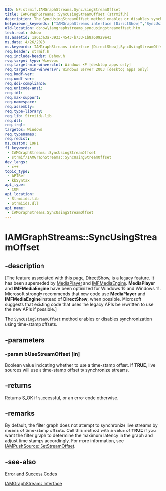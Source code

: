 ```yaml
---
UID: NF:strmif.IAMGraphStreams.SyncUsingStreamOffset
title: IAMGraphStreams::SyncUsingStreamOffset (strmif.h)
description: The SyncUsingStreamOffset method enables or disables synchronization using time-stamp offsets.
helpviewer_keywords: ["IAMGraphStreams interface [DirectShow]","SyncUsingStreamOffset method","IAMGraphStreams.SyncUsingStreamOffset","IAMGraphStreams::SyncUsingStreamOffset","IAMGraphStreamsSyncUsingStreamOffset","SyncUsingStreamOffset","SyncUsingStreamOffset method [DirectShow]","SyncUsingStreamOffset method [DirectShow]","IAMGraphStreams interface","dshow.iamgraphstreams_syncusingstreamoffset","strmif/IAMGraphStreams::SyncUsingStreamOffset"]
old-location: dshow\iamgraphstreams_syncusingstreamoffset.htm
tech.root: dshow
ms.assetid: 1a61da3a-3933-4543-b733-1b8a60929e43
ms.date: 4/26/2023
ms.keywords: IAMGraphStreams interface [DirectShow],SyncUsingStreamOffset method, IAMGraphStreams.SyncUsingStreamOffset, IAMGraphStreams::SyncUsingStreamOffset, IAMGraphStreamsSyncUsingStreamOffset, SyncUsingStreamOffset, SyncUsingStreamOffset method [DirectShow], SyncUsingStreamOffset method [DirectShow],IAMGraphStreams interface, dshow.iamgraphstreams_syncusingstreamoffset, strmif/IAMGraphStreams::SyncUsingStreamOffset
req.header: strmif.h
req.include-header: Dshow.h
req.target-type: Windows
req.target-min-winverclnt: Windows XP [desktop apps only]
req.target-min-winversvr: Windows Server 2003 [desktop apps only]
req.kmdf-ver: 
req.umdf-ver: 
req.ddi-compliance: 
req.unicode-ansi: 
req.idl: 
req.max-support: 
req.namespace: 
req.assembly: 
req.type-library: 
req.lib: Strmiids.lib
req.dll: 
req.irql: 
targetos: Windows
req.typenames: 
req.redist: 
ms.custom: 19H1
f1_keywords:
 - IAMGraphStreams::SyncUsingStreamOffset
 - strmif/IAMGraphStreams::SyncUsingStreamOffset
dev_langs:
 - c++
topic_type:
 - APIRef
 - kbSyntax
api_type:
 - COM
api_location:
 - Strmiids.lib
 - Strmiids.dll
api_name:
 - IAMGraphStreams.SyncUsingStreamOffset
---
```


# IAMGraphStreams::SyncUsingStreamOffset


## -description

\[The feature associated with this page, [DirectShow](/windows/win32/directshow/directshow), is a legacy feature. It has been superseded by [MediaPlayer](/uwp/api/Windows.Media.Playback.MediaPlayer) and [IMFMediaEngine](/windows/win32/api/mfmediaengine/nn-mfmediaengine-imfmediaengine). **MediaPlayer** and **IMFMediaEngine** have been optimized for Windows 10 and Windows 11. Microsoft strongly recommends that new code use **MediaPlayer** and **IMFMediaEngine** instead of **DirectShow**, when possible. Microsoft suggests that existing code that uses the legacy APIs be rewritten to use the new APIs if possible.\]

The <code>SyncUsingStreamOffset</code> method enables or disables synchronization using time-stamp offsets.

## -parameters

### -param bUseStreamOffset [in]

Boolean value indicating whether to use a time-stamp offset. If <b>TRUE</b>, live sources will use a time-stamp offset to synchronize streams.

## -returns

Returns S_OK if successful, or an error code otherwise.

## -remarks

By default, the filter graph does not attempt to synchronize live streams by means of time-stamp offsets. Call this method with a value of <b>TRUE</b> if you want the filter graph to determine the maximum latency in the graph and adjust time stamps accordingly. For more information, see <a href="/windows/desktop/api/strmif/nf-strmif-iampushsource-setstreamoffset">IAMPushSource::SetStreamOffset</a>.

## -see-also

<a href="/windows/desktop/DirectShow/error-and-success-codes">Error and Success Codes</a>



<a href="/windows/desktop/api/strmif/nn-strmif-iamgraphstreams">IAMGraphStreams Interface</a>
